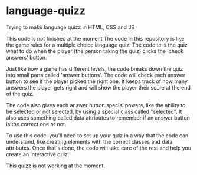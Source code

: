 # language-quizz
Trying to make language quizz in HTML, CSS and JS

This code is not finished at the moment
The code in this repository is like the game rules for a multiple choice language quiz. The code tells the quiz what to do when the player (the person taking the quiz) clicks the 'check answers' button.


Just like how a game has different levels, the code breaks down the quiz into small parts called 'answer buttons'. The code will check each answer button to see if the player picked the right one. It keeps track of how many answers the player gets right and will show the player their score at the end of the quiz.

The code also gives each answer button special powers, like the ability to be selected or not selected, by using a special class called "selected". It also uses something called data attributes to remember if an answer button is the correct one or not.


To use this code, you'll need to set up your quiz in a way that the code can understand, like creating elements with the correct classes and data attributes. Once that's done, the code will take care of the rest and help you create an interactive quiz.


This quizz is not working at the moment.


